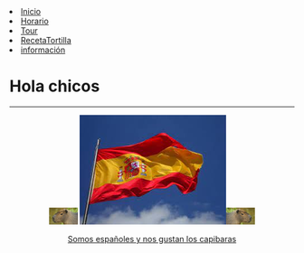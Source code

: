<html>
	<head>
		<title>Mi primera pagina web </title>
		<link rel="stylesheet" type="text/css" href="index.css" />
	</head>
	<style>
        .navegation li {
            float: left;
            background-color: white;
            margin-right: 30px;
            margin-left: 30px;
        }
        .navegation li a {
            display: block;
        }
    </style>
</head>
<body>
    <div id="navegacion">
        <li><a href="index.html" target="_blank">Inicio</a></li>
        <li><a href="Ejercicios_1º_trimestre/tablas/horario.html" target="_blank">Horario</a></li>
        <li><a href="Ejercicios_1º_trimestre/formularios/tour 2.html" target="_blank">Tour</a></li>
        <li><a href="Ejercicios_1º_trimestre/listas/RecetaTortilla.html" target="_blank">RecetaTortilla</a></li>
        <li><a href="Ejercicios_1º_trimestre/plantilla/plantilla.html" target="_blank">información</a></li>
        <div class="vacio"></div>
    </div>
		</div>
		<h1 text-align="center">Hola chicos</h1>
	<hr><!--esto es un salto de línea-->
		<p align="center"><img width=10%; src="img_ind/capibara2.jpg"> <img src="img_ind/imagen.jpg"><img width=10%; src="img_ind/capibara.jpg"></p>  
		<p align="center"><a href="https://youtu.be/VSkHigX9x1o" target="_blank">Somos españoles y nos gustan los capibaras</a></p>
	</body>
</html> 